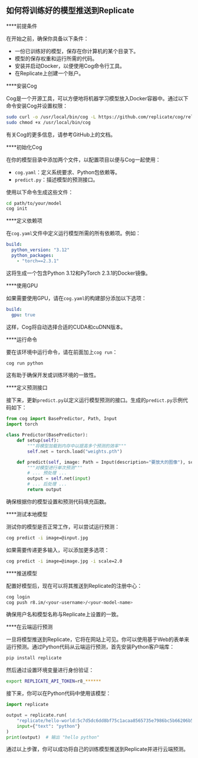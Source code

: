 ## 如何将训练好的模型推送到Replicate

****前提条件

在开始之前，确保你具备以下条件：

- 一份已训练好的模型，保存在你计算机的某个目录下。
- 模型的保存权重和运行所需的代码。
- 安装并启动Docker，以便使用Cog命令行工具。
- 在Replicate上创建一个账户。

****安装Cog

Cog是一个开源工具，可以方便地将机器学习模型放入Docker容器中。通过以下命令安装Cog并设置权限：

```bash
sudo curl -o /usr/local/bin/cog -L https://github.com/replicate/cog/releases/latest/download/cog_`uname -s`_`uname -m`
sudo chmod +x /usr/local/bin/cog
```

有关Cog的更多信息，请参考GitHub上的文档。

****初始化Cog

在你的模型目录中添加两个文件，以配置项目以便与Cog一起使用：

- `cog.yaml`：定义系统要求、Python包依赖等。
- `predict.py`：描述模型的预测接口。

使用以下命令生成这些文件：

```bash
cd path/to/your/model
cog init
```

****定义依赖项

在`cog.yaml`文件中定义运行模型所需的所有依赖项。例如：

```yaml
build:
  python_version: "3.12"
  python_packages:
    - "torch==2.3.1"
```

这将生成一个包含Python 3.12和PyTorch 2.3.1的Docker镜像。

****使用GPU

如果需要使用GPU，请在`cog.yaml`的构建部分添加以下选项：

```yaml
build:
  gpu: true
```

这样，Cog将自动选择合适的CUDA和cuDNN版本。

****运行命令

要在该环境中运行命令，请在前面加上`cog run`：

```bash
cog run python
```

这有助于确保开发或训练环境的一致性。

****定义预测接口

接下来，更新`predict.py`以定义运行模型预测的接口。生成的`predict.py`示例代码如下：

```python
from cog import BasePredictor, Path, Input
import torch

class Predictor(BasePredictor):
    def setup(self):
        """将模型加载到内存中以提高多个预测的效率"""
        self.net = torch.load("weights.pth")

    def predict(self, image: Path = Input(description="要放大的图像"), scale: float = Input(description="缩放因子", default=1.5)) -> Path:
        """对模型进行单次预测"""
        # ... 预处理 ...
        output = self.net(input)
        # ... 后处理 ...
        return output
```

确保根据你的模型设置和预测代码填充函数。

****测试本地模型

测试你的模型是否正常工作，可以尝试运行预测：

```bash
cog predict -i image=@input.jpg
```

如果需要传递更多输入，可以添加更多选项：

```bash
cog predict -i image=@image.jpg -i scale=2.0
```

****推送模型

配置好模型后，现在可以将其推送到Replicate的注册中心：

```bash
cog login
cog push r8.im/<your-username>/<your-model-name>
```

确保用户名和模型名称与Replicate上设置的一致。

****在云端运行预测

一旦将模型推送到Replicate，它将在网站上可见。你可以使用基于Web的表单来运行预测。通过Python代码从云端运行预测，首先安装Python客户端库：

```bash
pip install replicate
```

然后通过设置环境变量进行身份验证：

```bash
export REPLICATE_API_TOKEN=r8_******
```

接下来，你可以在Python代码中使用该模型：

```python
import replicate

output = replicate.run(
    "replicate/hello-world:5c7d5dc6dd8bf75c1acaa8565735e7986bc5b66206b55cca93cb72c9bf15ccaa",
    input={"text": "python"}
)
print(output)  # 输出 "hello python"
```

通过以上步骤，你可以成功将自己的训练模型推送到Replicate并进行云端预测。